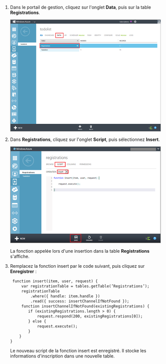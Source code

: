 1.  Dans le portail de gestion, cliquez sur l'onglet **Data**, puis sur
    la table **Registrations**.
    
    ![](./media/mobile-services-update-registrations-script/mobile-portal-data-tables-registrations.png)

2.  Dans **Registrations**, cliquez sur l'onglet **Script**, puis
    sélectionnez **Insert**.
    
    ![](./media/mobile-services-update-registrations-script/mobile-insert-script-registrations.png)
    
    La fonction appelée lors d'une insertion dans la table
    **Registrations** s'affiche.

3.  Remplacez la fonction insert par le code suivant, puis cliquez sur
    **Enregistrer** :
    
         function insert(item, user, request) {
             var registrationTable = tables.getTable(’Registrations’);
             registrationTable
                 .where({ handle: item.handle })
                 .read({ success: insertChannelIfNotFound });
             function insertChannelIfNotFound(existingRegistrations) {
         	    if (existingRegistrations.length > 0) {
             	    request.respond(200, existingRegistrations[0]);
         	    } else {
             	    request.execute();
         	    }
    	    }
	    }
    
    Le nouveau script de la fonction insert est enregistré. Il stocke
    les informations d'inscription dans une nouvelle table.

<!-- images-->

